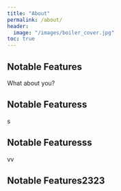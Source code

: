 ```yaml
---
title: "About"
permalink: /about/
header:
  image: "/images/boiler_cover.jpg"
toc: true
---
```


## Notable Features
What about you?

## Notable Featuress

s
## Notable Featuresss

vv

## Notable Features2323